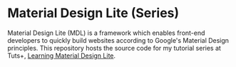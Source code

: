 # Material Design Lite (Series)

Material Design Lite (MDL) is a framework which enables front-end developers to quickly build websites according to Google's Material Design principles. This repository hosts the source code for my tutorial series at Tuts+, [Learning Material Design Lite](https://webdesign.tutsplus.com/series/learning-material-design-lite--cms-888).
